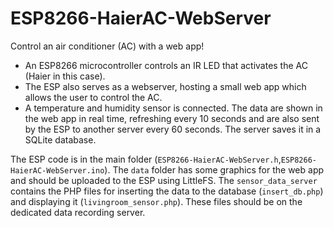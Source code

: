 # ESP8266-HaierAC-WebServer
 
Control an air conditioner (AC) with a web app!

- An ESP8266 microcontroller controls an IR LED that activates the AC (Haier in this case).
- The ESP also serves as a webserver, hosting a small web app which allows the user to control the AC. 
- A temperature and humidity sensor is connected. The data are shown in the web app in real time, refreshing every 10 seconds and are also sent by the ESP to another server every 60 seconds. The server saves it in a SQLite database.

The ESP code is in the main folder (`ESP8266-HaierAC-WebServer.h`,`ESP8266-HaierAC-WebServer.ino`).
The `data` folder has some graphics for the web app and should be uploaded to the ESP using LittleFS.
The `sensor_data_server` contains the PHP files for inserting the data to the database (`insert_db.php`) and displaying it (`livingroom_sensor.php`). These files should be on the dedicated data recording server.
